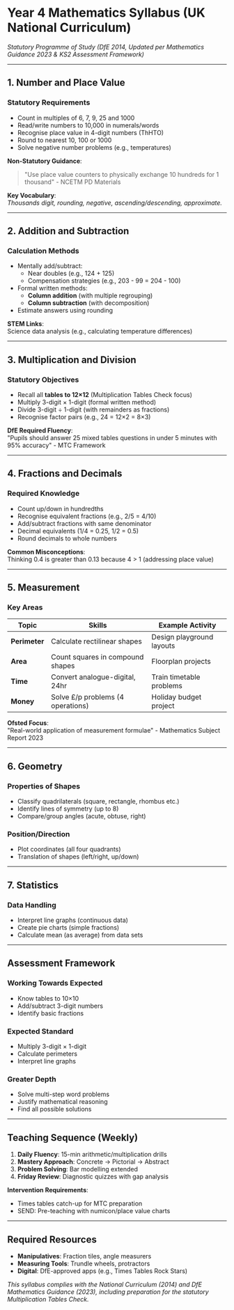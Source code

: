 # Year 4 Mathematics Syllabus (UK National Curriculum)
*Statutory Programme of Study (DfE 2014, Updated per Mathematics Guidance 2023 & KS2 Assessment Framework)*

---

## 1. Number and Place Value
### Statutory Requirements
- Count in multiples of 6, 7, 9, 25 and 1000
- Read/write numbers to 10,000 in numerals/words
- Recognise place value in 4-digit numbers (ThHTO)
- Round to nearest 10, 100 or 1000
- Solve negative number problems (e.g., temperatures)

**Non-Statutory Guidance**:
> "Use place value counters to physically exchange 10 hundreds for 1 thousand" - NCETM PD Materials

**Key Vocabulary**:  
*Thousands digit, rounding, negative, ascending/descending, approximate.*

---

## 2. Addition and Subtraction
### Calculation Methods
- Mentally add/subtract:
  - Near doubles (e.g., 124 + 125)
  - Compensation strategies (e.g., 203 - 99 = 204 - 100)
- Formal written methods:
  - **Column addition** (with multiple regrouping)
  - **Column subtraction** (with decomposition)
- Estimate answers using rounding

**STEM Links**:  
Science data analysis (e.g., calculating temperature differences)

---

## 3. Multiplication and Division
### Statutory Objectives
- Recall all **tables to 12×12** (Multiplication Tables Check focus)
- Multiply 3-digit × 1-digit (formal written method)
- Divide 3-digit ÷ 1-digit (with remainders as fractions)
- Recognise factor pairs (e.g., 24 = 12×2 = 8×3)

**DfE Required Fluency**:  
"Pupils should answer 25 mixed tables questions in under 5 minutes with 95% accuracy" - MTC Framework

---

## 4. Fractions and Decimals
### Required Knowledge
- Count up/down in hundredths
- Recognise equivalent fractions (e.g., 2/5 = 4/10)
- Add/subtract fractions with same denominator
- Decimal equivalents (1/4 = 0.25, 1/2 = 0.5)
- Round decimals to whole numbers

**Common Misconceptions**:  
Thinking 0.4 is greater than 0.13 because 4 > 1 (addressing place value)

---

## 5. Measurement
### Key Areas
| Topic | Skills | Example Activity |
|-------|--------|------------------|
| **Perimeter** | Calculate rectilinear shapes | Design playground layouts |
| **Area** | Count squares in compound shapes | Floorplan projects |
| **Time** | Convert analogue-digital, 24hr | Train timetable problems |
| **Money** | Solve £/p problems (4 operations) | Holiday budget project |

**Ofsted Focus**:  
"Real-world application of measurement formulae" - Mathematics Subject Report 2023

---

## 6. Geometry
### Properties of Shapes
- Classify quadrilaterals (square, rectangle, rhombus etc.)
- Identify lines of symmetry (up to 8)
- Compare/group angles (acute, obtuse, right)

### Position/Direction
- Plot coordinates (all four quadrants)
- Translation of shapes (left/right, up/down)

---

## 7. Statistics
### Data Handling
- Interpret line graphs (continuous data)
- Create pie charts (simple fractions)
- Calculate mean (as average) from data sets

---

## Assessment Framework
### Working Towards Expected
- Know tables to 10×10
- Add/subtract 3-digit numbers
- Identify basic fractions

### Expected Standard
- Multiply 3-digit × 1-digit
- Calculate perimeters
- Interpret line graphs

### Greater Depth
- Solve multi-step word problems
- Justify mathematical reasoning
- Find all possible solutions

---

## Teaching Sequence (Weekly)
1. **Daily Fluency**: 15-min arithmetic/multiplication drills
2. **Mastery Approach**: Concrete → Pictorial → Abstract
3. **Problem Solving**: Bar modelling extended
4. **Friday Review**: Diagnostic quizzes with gap analysis

**Intervention Requirements**:  
- Times tables catch-up for MTC preparation
- SEND: Pre-teaching with numicon/place value charts

---

## Required Resources
- **Manipulatives**: Fraction tiles, angle measurers
- **Measuring Tools**: Trundle wheels, protractors
- **Digital**: DfE-approved apps (e.g., Times Tables Rock Stars)

*This syllabus complies with the National Curriculum (2014) and DfE Mathematics Guidance (2023), including preparation for the statutory Multiplication Tables Check.*
